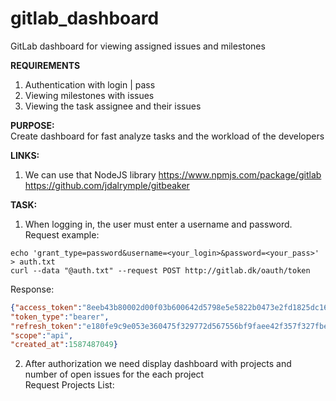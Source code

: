 # gitlab_dashboard
GitLab dashboard for viewing assigned issues and milestones

**REQUIREMENTS**  
1. Authentication with login | pass
2. Viewing milestones with issues
3. Viewing the task assignee and their issues

**PURPOSE:**  
Create dashboard for fast analyze tasks and the workload of the developers

**LINKS:**
1. We can use that NodeJS library https://www.npmjs.com/package/gitlab https://github.com/jdalrymple/gitbeaker

**TASK:**
1. When logging in, the user must enter a username and password.  
Request example:  
```CURL
echo 'grant_type=password&username=<your_login>&password=<your_pass>' > auth.txt
curl --data "@auth.txt" --request POST http://gitlab.dk/oauth/token
```
Response:
```JSON
{"access_token":"8eeb43b80002d00f03b600642d5798e5e5822b0473e2fd1825dc16b614805172",
"token_type":"bearer",
"refresh_token":"e180fe9c9e053e360475f329772d567556bf9faee42f357f327fbea1ceaaa5fc",
"scope":"api",
"created_at":1587487049}
```
2. After authorization we need display dashboard with projects and number of open issues for the each project  
Request Projects List:

